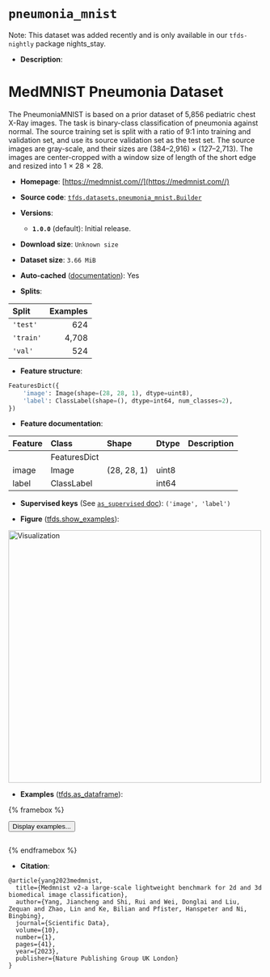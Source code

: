 <div itemscope itemtype="http://schema.org/Dataset">
  <div itemscope itemprop="includedInDataCatalog" itemtype="http://schema.org/DataCatalog">
    <meta itemprop="name" content="TensorFlow Datasets" />
  </div>
  <meta itemprop="name" content="pneumonia_mnist" />
  <meta itemprop="description" content="# MedMNIST Pneumonia Dataset&#10;&#10;The PneumoniaMNIST is based on a prior dataset of 5,856 pediatric chest X-Ray&#10;images. The task is binary-class classification of pneumonia against normal. The&#10;source training set is split with a ratio of 9:1 into training and validation&#10;set, and use its source validation set as the test set. The source images are&#10;gray-scale, and their sizes are (384–2,916) × (127–2,713). The images are&#10;center-cropped with a window size of length of the short edge and resized into 1&#10;× 28 × 28.&#10;&#10;To use this dataset:&#10;&#10;```python&#10;import tensorflow_datasets as tfds&#10;&#10;ds = tfds.load(&#x27;pneumonia_mnist&#x27;, split=&#x27;train&#x27;)&#10;for ex in ds.take(4):&#10;  print(ex)&#10;```&#10;&#10;See [the guide](https://www.tensorflow.org/datasets/overview) for more&#10;informations on [tensorflow_datasets](https://www.tensorflow.org/datasets).&#10;&#10;&lt;img src=&quot;https://storage.googleapis.com/tfds-data/visualization/fig/pneumonia_mnist-1.0.0.png&quot; alt=&quot;Visualization&quot; width=&quot;500px&quot;&gt;&#10;&#10;" />
  <meta itemprop="url" content="https://www.tensorflow.org/datasets/catalog/pneumonia_mnist" />
  <meta itemprop="sameAs" content="https://medmnist.com//" />
  <meta itemprop="citation" content="@article{yang2023medmnist,&#10;  title={Medmnist v2-a large-scale lightweight benchmark for 2d and 3d biomedical image classification},&#10;  author={Yang, Jiancheng and Shi, Rui and Wei, Donglai and Liu, Zequan and Zhao, Lin and Ke, Bilian and Pfister, Hanspeter and Ni, Bingbing},&#10;  journal={Scientific Data},&#10;  volume={10},&#10;  number={1},&#10;  pages={41},&#10;  year={2023},&#10;  publisher={Nature Publishing Group UK London}&#10;}" />
</div>

# `pneumonia_mnist`


Note: This dataset was added recently and is only available in our
`tfds-nightly` package
<span class="material-icons" title="Available only in the tfds-nightly package">nights_stay</span>.

*   **Description**:

# MedMNIST Pneumonia Dataset

The PneumoniaMNIST is based on a prior dataset of 5,856 pediatric chest X-Ray
images. The task is binary-class classification of pneumonia against normal. The
source training set is split with a ratio of 9:1 into training and validation
set, and use its source validation set as the test set. The source images are
gray-scale, and their sizes are (384–2,916) × (127–2,713). The images are
center-cropped with a window size of length of the short edge and resized into 1
× 28 × 28.

*   **Homepage**: [https://medmnist.com//](https://medmnist.com//)

*   **Source code**:
    [`tfds.datasets.pneumonia_mnist.Builder`](https://github.com/tensorflow/datasets/tree/master/tensorflow_datasets/datasets/pneumonia_mnist/pneumonia_mnist_dataset_builder.py)

*   **Versions**:

    *   **`1.0.0`** (default): Initial release.

*   **Download size**: `Unknown size`

*   **Dataset size**: `3.66 MiB`

*   **Auto-cached**
    ([documentation](https://www.tensorflow.org/datasets/performances#auto-caching)):
    Yes

*   **Splits**:

Split     | Examples
:-------- | -------:
`'test'`  | 624
`'train'` | 4,708
`'val'`   | 524

*   **Feature structure**:

```python
FeaturesDict({
    'image': Image(shape=(28, 28, 1), dtype=uint8),
    'label': ClassLabel(shape=(), dtype=int64, num_classes=2),
})
```

*   **Feature documentation**:

Feature | Class        | Shape       | Dtype | Description
:------ | :----------- | :---------- | :---- | :----------
        | FeaturesDict |             |       |
image   | Image        | (28, 28, 1) | uint8 |
label   | ClassLabel   |             | int64 |

*   **Supervised keys** (See
    [`as_supervised` doc](https://www.tensorflow.org/datasets/api_docs/python/tfds/load#args)):
    `('image', 'label')`

*   **Figure**
    ([tfds.show_examples](https://www.tensorflow.org/datasets/api_docs/python/tfds/visualization/show_examples)):

<img src="https://storage.googleapis.com/tfds-data/visualization/fig/pneumonia_mnist-1.0.0.png" alt="Visualization" width="500px">

*   **Examples**
    ([tfds.as_dataframe](https://www.tensorflow.org/datasets/api_docs/python/tfds/as_dataframe)):

<!-- mdformat off(HTML should not be auto-formatted) -->

{% framebox %}

<button id="displaydataframe">Display examples...</button>
<div id="dataframecontent" style="overflow-x:auto"></div>
<script>
const url = "https://storage.googleapis.com/tfds-data/visualization/dataframe/pneumonia_mnist-1.0.0.html";
const dataButton = document.getElementById('displaydataframe');
dataButton.addEventListener('click', async () => {
  // Disable the button after clicking (dataframe loaded only once).
  dataButton.disabled = true;

  const contentPane = document.getElementById('dataframecontent');
  try {
    const response = await fetch(url);
    // Error response codes don't throw an error, so force an error to show
    // the error message.
    if (!response.ok) throw Error(response.statusText);

    const data = await response.text();
    contentPane.innerHTML = data;
  } catch (e) {
    contentPane.innerHTML =
        'Error loading examples. If the error persist, please open '
        + 'a new issue.';
  }
});
</script>

{% endframebox %}

<!-- mdformat on -->

*   **Citation**:

```
@article{yang2023medmnist,
  title={Medmnist v2-a large-scale lightweight benchmark for 2d and 3d biomedical image classification},
  author={Yang, Jiancheng and Shi, Rui and Wei, Donglai and Liu, Zequan and Zhao, Lin and Ke, Bilian and Pfister, Hanspeter and Ni, Bingbing},
  journal={Scientific Data},
  volume={10},
  number={1},
  pages={41},
  year={2023},
  publisher={Nature Publishing Group UK London}
}
```

